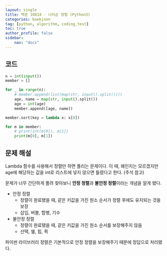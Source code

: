 ```yaml
---
layout: single
title: 백준 10814 - 나이순 정렬 (Python3)
categories: baekjoon
tag: [python, algorithm, coding_test]
toc: true 
author_profile: false
sidebar:
    nav: "docs"
---
```




## 코드

```python
n = int(input())
member = []

for _ in range(n):
    # member.append(list(map(str, input().split())))
    age, name = map(str, input().split())
    age = int(age)
    member.append([age, name])

member.sort(key = lambda x: x[0])

for m in member:
    # print(int(m[0]), m[1])
    print(m[0], m[1])
```



## 문제 해설

Lambda 함수를 사용해서 정렬만 하면 풀리는 문제이다. 이 때, 왜인지는 모르겠지만 age에 해당하는 값을 int로 리스트에 넣지 않으면 틀렸다고 한다. (주석 참고)

문제가 너무 간단하게 풀려 찾아보니 **안정 정렬**과 **불안정 정렬**이라는 개념을 알게 됐다.

- 안정 정렬
  - 정렬이 완료됐을 때, 같은 키값을 가진 원소 순서가 정렬 후에도 유지되는 것을 보장
  - 삽입, 버블, 합병, 기수
- 불안정 정렬
  - 정렬이 완료됐을 때, 같은 키값을 가진 원소 순서를 보장해주지 않음
  - 선택, 쉘, 힙, 퀵

파이썬 라이브러리 정렬은 기본적으로 안정 정렬을 보장해주기 때문에 정답으로 처리됐다.

